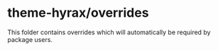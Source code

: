 # theme-hyrax/overrides

This folder contains overrides which will automatically be required by package users.
